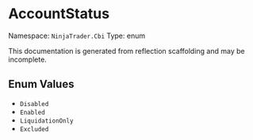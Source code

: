 # AccountStatus

Namespace: `NinjaTrader.Cbi`
Type: enum

This documentation is generated from reflection scaffolding and may be incomplete.

## Enum Values
- `Disabled`
- `Enabled`
- `LiquidationOnly`
- `Excluded`
